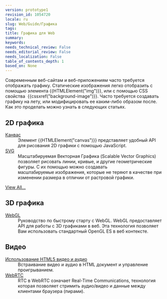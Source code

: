 ```yaml
---
version: prototype1
revision_id: 1054720
locale: ru
slug: Web/Guide/Графика
tags: 
title: Графика для Web
summary: 
keywords: 
needs_technical_review: False
needs_editorial_review: False
needs_localization: False
table_of_contents_depth: 1
based_on: None
---
```

<p>Современным веб-сайтам и веб-приложениям часто требуется отображать графику. Статические изображения легко отобразить с помощью элемента {{HTMLElement("img")}}, или с помощью CSS свойства&nbsp; {{cssxref("background-image")}}. Часто требуется создавать графику на лету, или модифицировать ее каким-либо образом после. Как это проделать можно узнать в следующих статьях.</p>

<div class="row topicpage-table">
<div class="section">
<h2 class="Documentation" id="Docs_for_add-on_developers" name="Docs_for_add-on_developers">2D графика</h2>

<dl>
 <dt><a href="/ru/docs/HTML/Canvas">Канвас</a></dt>
 <dd>Элемент {{HTMLElement("canvas")}} представляет удобный API для рисования 2D графики с помощью JavaScript.</dd>
 <dt><a href="/en-US/docs/Web/SVG">SVG</a></dt>
 <dd>Масштабируемая Векторная Графика (Scalable Vector Graphics) позволяет рисовать линии, кривые, и другие геометрические фигуры. С&nbsp;их помощью можно создавать <span style="font-family:arial,sans-serif; font-size:10.5pt; line-height:115%">масштабируемые&nbsp;</span>изображения, которые не теряют в качестве при изменении размера в отличии&nbsp;от растровой графики.</dd>
</dl>

<p><span class="alllinks"><a href="/en-US/docs/tag/Graphics">View All...</a></span></p>
</div>

<div class="section">
<h2 class="Documentation" id="Docs_for_add-on_developers" name="Docs_for_add-on_developers">3D графика</h2>

<dl>
 <dt><a href="/en-US/docs/Web/WebGL">WebGL</a></dt>
 <dd>Руководство по быстрому старту с WebGL. WebGL предоставляет API для работы с 3D графиками&nbsp;в веб. Эта технология позволяет Вам использовать стандартный OpenGL ES в веб контексте.</dd>
</dl>

<h2 id="Видео">Видео</h2>

<dl>
 <dt><a href="/en-US/docs/Web/Guide/HTML/Using_HTML5_audio_and_video">Использование HTML5 видео и аудио</a></dt>
 <dd>Встраивание видео и аудио в HTML документ и управление проигрыванием.</dd>
 <dt><a href="/en-US/docs/WebRTC">WebRTC</a></dt>
 <dd>RTC в WebRTC означает Real-Time Communications, технология которая позволяет стримить аудио/видео и данные между клиентами браузера (пирами).</dd>
</dl>
</div>
</div>

<p>&nbsp;</p>

